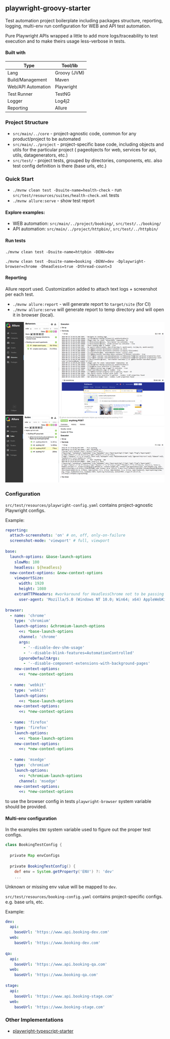 ## playwright-groovy-starter

Test automation project boilerplate including packages structure, reporting, logging, multi-env run configuration for
WEB and API test automation.

Pure Playwright APIs wrapped a little to add more logs/traceability to test execution and to make theirs usage
less-verbose in tests.

#### Built with

| Type               | Tool/lib     |
|--------------------|--------------|
| Lang               | Groovy (JVM) |
| Build/Management   | Maven        |
| Web/API Automation | Playwright   |
| Test Runner        | TestNG       |
| Logger             | Log4j2       |
| Reporting          | Allure       |

### Project Structure

- `src/main/../core`  - project-agnostic code, common for any product/project to be automated
- `src/main/../project`  - project-specific base code, including objects and utils for the particular project (
  pageobjects for web, services for api, utils, datagenerators, etc.)
- `src/test/` - project tests, grouped by directories, components, etc. also test config definition is there (base urls,
  etc.)

### Quick Start

- `./mvnw clean test -Dsuite-name=health-check` - run `src/test/resources/suites/health-check.xml` tests
- `./mvnw allure:serve` - show test report

#### Explore examples:

- WEB automation: `src/main/../project/booking/`, `src/test/../booking/`
- API automation: `src/main/../project/httpbin/`, `src/test/../httpbin/`

#### Run tests

```shell
./mvnw clean test -Dsuite-name=httpbin -DENV=dev
```

```shell
./mvnw clean test -Dsuite-name=booking -DENV=dev -Dplaywright-browser=chrome -Dheadless=true -Dthread-count=3
```

#### Reporting

Allure report used.
Customization added to attach text logs + screenshot per each test.

- `./mvnw allure:report` - will generate report to `target/site` (for CI)
- `./mvnw allure:serve` will generate report to temp directory and will open it in browser (local).

![](.assets/web-report-example.png)
![](.assets/api-report-example.png)

### Configuration

`src/test/resources/playwright-config.yaml` contains project-agnostic Playwright configs.

Example:

```yaml
reporting:
  attach-screenshots: 'on' # on, off, only-on-failure
  screenshot-mode: 'viewport' # full, viewport

base:
  launch-options: &base-launch-options
    slowMo: 100
    headless: ${headless}
  new-context-options: &new-context-options
    viewportSize:
      width: 1920
      height: 1080
    extraHTTPHeaders: #workaround for HeadlessChrome not to be passing automatically
      user-agent: 'Mozilla/5.0 (Windows NT 10.0; Win64; x64) AppleWebKit/537.36 (KHTML, like Gecko) Chrome/129.0.0.0 Safari/537.36'

browser:
  - name: 'chrome'
    type: 'chromium'
    launch-options: &chromium-launch-options
      <<: *base-launch-options
      channel: 'chrome'
      args:
        - '--disable-dev-shm-usage'
        - '--disable-blink-features=AutomationControlled'
      ignoreDefaultArgs:
        - '--disable-component-extensions-with-background-pages'
    new-context-options:
      <<: *new-context-options

  - name: 'webkit'
    type: 'webkit'
    launch-options:
      <<: *base-launch-options
    new-context-options:
      <<: *new-context-options

  - name: 'firefox'
    type: 'firefox'
    launch-options:
      <<: *base-launch-options
    new-context-options:
      <<: *new-context-options

  - name: 'msedge'
    type: 'chromium'
    launch-options:
      <<: *chromium-launch-options
      channel: 'msedge'
    new-context-options:
      <<: *new-context-options
```

to use the browser config in tests `playwright-browser` system variable should be provided.

#### Multi-env configuration

In the examples `ENV` system variable used to figure out the proper test configs.

```groovy
class BookingTestConfig {

  private Map envConfigs

  private BookingTestConfig() {
    def env = System.getProperty('ENV') ?: 'dev'
    ...
```

Unknown or missing env value will be mapped to `dev`.

`src/test/resources/booking-config.yaml` contains project-specific configs. e.g. base urls, etc.

Example:

```yaml
dev:
  api:
    baseUrl: 'https://www.api.booking-dev.com'
  web:
    baseUrl: 'https://www.booking-dev.com'

qa:
  api:
    baseUrl: 'https://www.api.booking-qa.com'
  web:
    baseUrl: 'https://www.booking-qa.com'

stage:
  api:
    baseUrl: 'https://www.api.booking-stage.com'
  web:
    baseUrl: 'https://www.booking-stage.com'
```

### Other Implementations

- [playwright-typescript-starter](https://github.com/daroshchanka/playwright-typescript-starter)